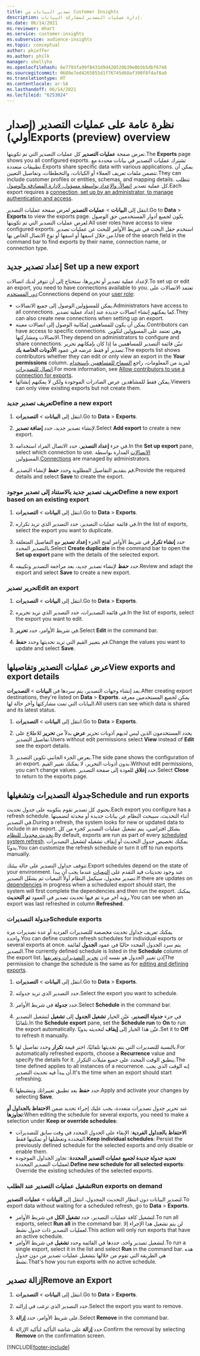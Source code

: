 ```yaml
---
title: تصدير البيانات من Customer Insights
description: إدارة عمليات التصدير لمشاركة البيانات.
ms.date: 06/14/2021
ms.reviewer: mhart
ms.service: customer-insights
ms.subservice: audience-insights
ms.topic: conceptual
author: pkieffer
ms.author: philk
manager: shellyha
ms.openlocfilehash: 6e7793fa99f8431d9d420529b39e0b5b5dbf6748
ms.sourcegitcommit: 0689e7ed4265855d1f76745d68af390f8f4af8a0
ms.translationtype: HT
ms.contentlocale: ar-SA
ms.lasthandoff: 06/14/2021
ms.locfileid: "6253024"
---
```

# <a name="exports-preview-overview"></a><span data-ttu-id="46f76-103">نظرة عامة على عمليات التصدير (إصدار أولي)</span><span class="sxs-lookup"><span data-stu-id="46f76-103">Exports (preview) overview</span></span>

<span data-ttu-id="46f76-104">تعرض صفحة **عمليات التصدير** كل عمليات التصدير التي تم تكوينها.</span><span class="sxs-lookup"><span data-stu-id="46f76-104">The **Exports** page shows you all configured exports.</span></span> <span data-ttu-id="46f76-105">تشترك عمليات التصدير في بيانات محددة مع تطبيقات متعددة.</span><span class="sxs-lookup"><span data-stu-id="46f76-105">Exports share specific data with various applications.</span></span> <span data-ttu-id="46f76-106">يمكن أن تتضمن ملفات تعريف العملاء أو الكيانات، والتخططات، وتفاصيل التعيين.</span><span class="sxs-lookup"><span data-stu-id="46f76-106">They can include customer profiles or entities, schemas, and mapping details.</span></span> <span data-ttu-id="46f76-107">تتطلب كل عملية تصدير [اتصالاً، والإعداد بواسطة مسؤول، لإدارة المصادقة والوصول](connections.md).</span><span class="sxs-lookup"><span data-stu-id="46f76-107">Each export requires a [connection, set up by an administrator, to manage authentication and access](connections.md).</span></span>

<span data-ttu-id="46f76-108">انتقل إلى **البيانات** > **عمليات التصدير** لعرض صفحة عمليات التصدير.</span><span class="sxs-lookup"><span data-stu-id="46f76-108">Go to **Data** > **Exports** to view the exports page.</span></span> <span data-ttu-id="46f76-109">يكون لجميع أدوار المستخدمين حق الوصول لعرض عمليات التصدير التي تم تكوينها.</span><span class="sxs-lookup"><span data-stu-id="46f76-109">All user roles have access to view configured exports.</span></span> <span data-ttu-id="46f76-110">استخدم حقل البحث في شريط الأوامر للبحث عن عمليات تصدير من خلال اسمها أو اسمها أو نوع الاتصال الخاص بها.</span><span class="sxs-lookup"><span data-stu-id="46f76-110">Use of the search field in the command bar to find exports by their name, connection name, or connection type.</span></span>

## <a name="set-up-a-new-export"></a><span data-ttu-id="46f76-111">إعداد تصدير جديد </span><span class="sxs-lookup"><span data-stu-id="46f76-111">Set up a new export</span></span>

<span data-ttu-id="46f76-112">لإعداد عملية تصدير أو تحريرها، ستحتاج إلى أن تتوفر لديك اتصالات.</span><span class="sxs-lookup"><span data-stu-id="46f76-112">To set up or edit an export, you need to have connections available to you.</span></span> <span data-ttu-id="46f76-113">تعتمد الاتصالات على [دور المستخدم](permissions.md):</span><span class="sxs-lookup"><span data-stu-id="46f76-113">Connections depend on your [user role](permissions.md):</span></span>
- <span data-ttu-id="46f76-114">يمكن للمسؤولين الوصول إلى جميع الاتصالات.</span><span class="sxs-lookup"><span data-stu-id="46f76-114">Administrators have access to all connections.</span></span> <span data-ttu-id="46f76-115">كما يمكنهم إنشاء اتصالات جديدة عند إعداد عملية تصدير.</span><span class="sxs-lookup"><span data-stu-id="46f76-115">They can also create new connections when setting up an export.</span></span>
- <span data-ttu-id="46f76-116">يمكن أن يكون للمساهمين إمكانية الوصول إلى اتصالات معينة.</span><span class="sxs-lookup"><span data-stu-id="46f76-116">Contributors can have access to specific connections.</span></span> <span data-ttu-id="46f76-117">وهي تعتمد على المسؤولين لتكوين الاتصالات ومشاركتها.</span><span class="sxs-lookup"><span data-stu-id="46f76-117">They depend on administrators to configure and share connections.</span></span> <span data-ttu-id="46f76-118">تبيّن قائمة التصدير للمساهمين ما إذا كان بإمكانهم تحرير تصدير أو فقط عرضه في عمود **الأذونات الخاصة بك‬**.</span><span class="sxs-lookup"><span data-stu-id="46f76-118">The exports list shows contributors whether they can edit or only view an export in the **Your permissions** column.</span></span> <span data-ttu-id="46f76-119">لمزيد من المعلومات، راجع [السماح للمساهمين باستخدام اتصال للتصديرات](connections.md#allow-contributors-to-use-a-connection-for-exports).</span><span class="sxs-lookup"><span data-stu-id="46f76-119">For more information, see [Allow contributors to use a connection for exports](connections.md#allow-contributors-to-use-a-connection-for-exports).</span></span>
- <span data-ttu-id="46f76-120">يمكن فقط للمشاهدين عرض الصادرات الموجودة ولكن لا يمكنهم إنشائها.</span><span class="sxs-lookup"><span data-stu-id="46f76-120">Viewers can only view existing exports but not create them.</span></span>

### <a name="define-a-new-export"></a><span data-ttu-id="46f76-121">تعريف تصدير جديد</span><span class="sxs-lookup"><span data-stu-id="46f76-121">Define a new export</span></span>

1. <span data-ttu-id="46f76-122">انتقل إلى **البيانات** > **التصديرات**.</span><span class="sxs-lookup"><span data-stu-id="46f76-122">Go to **Data** > **Exports**.</span></span>

1. <span data-ttu-id="46f76-123">لإنشاء تصدير جديد، حدد **إضافة تصدير**.</span><span class="sxs-lookup"><span data-stu-id="46f76-123">Select **Add export** to create a new export.</span></span>

1. <span data-ttu-id="46f76-124">في جزء **إعداد التصدير**، حدد الاتصال المراد استخدامه.</span><span class="sxs-lookup"><span data-stu-id="46f76-124">In the **Set up export** pane, select which connection to use.</span></span> <span data-ttu-id="46f76-125">[الاتصالات](connections.md) المدارة بواسطة المسؤولين.</span><span class="sxs-lookup"><span data-stu-id="46f76-125">[Connections](connections.md) are managed by administrators.</span></span> 

1. <span data-ttu-id="46f76-126">قم بتقديم التفاصيل المطلوبة وحدد **حفظ** لإنشاء التصدير.</span><span class="sxs-lookup"><span data-stu-id="46f76-126">Provide the required details and select **Save** to create the export.</span></span>

### <a name="define-a-new-export-based-on-an-existing-export"></a><span data-ttu-id="46f76-127">تعريف تصدير جديد بالاستناد إلى تصدير موجود</span><span class="sxs-lookup"><span data-stu-id="46f76-127">Define a new export based on an existing export</span></span>

1. <span data-ttu-id="46f76-128">انتقل إلى **البيانات** > **التصديرات**.</span><span class="sxs-lookup"><span data-stu-id="46f76-128">Go to **Data** > **Exports**.</span></span>

1. <span data-ttu-id="46f76-129">في قائمة عمليات التصدير، حدد التصدير الذي تريد تكراره.</span><span class="sxs-lookup"><span data-stu-id="46f76-129">In the list of exports, select the export you want to duplicate.</span></span>

1. <span data-ttu-id="46f76-130">حدد **إنشاء تكرار** في شريط الأوامر لفتح الجزء **إعداد تصدير** مع التفاصيل المتعلقة بالتصدير المحدد.</span><span class="sxs-lookup"><span data-stu-id="46f76-130">Select **Create duplicate** in the command bar to open the **Set up export** pane with the details of the selected export.</span></span>

1. <span data-ttu-id="46f76-131">حدد **حفظ** لإنشاء تصدير جديد، بعد مراجعة التصدير وتكييفه.</span><span class="sxs-lookup"><span data-stu-id="46f76-131">Review and adapt the export and select **Save** to create a new export.</span></span>

### <a name="edit-an-export"></a><span data-ttu-id="46f76-132">تحرير تصدير</span><span class="sxs-lookup"><span data-stu-id="46f76-132">Edit an export</span></span>

1. <span data-ttu-id="46f76-133">انتقل إلى **البيانات** > **التصديرات**.</span><span class="sxs-lookup"><span data-stu-id="46f76-133">Go to **Data** > **Exports**.</span></span>

1. <span data-ttu-id="46f76-134">في قائمة التصديرات، حدد التصدير الذي تريد تحريره.</span><span class="sxs-lookup"><span data-stu-id="46f76-134">In the list of exports, select the export you want to edit.</span></span>

1. <span data-ttu-id="46f76-135">في شريط الأوامر، حدد **تحرير**.</span><span class="sxs-lookup"><span data-stu-id="46f76-135">Select **Edit** in the command bar.</span></span>

1. <span data-ttu-id="46f76-136">قم بتغيير القيم التي تريد تحديثها وحدد **حفظ**.</span><span class="sxs-lookup"><span data-stu-id="46f76-136">Change the values you want to update and select **Save**.</span></span>

## <a name="view-exports-and-export-details"></a><span data-ttu-id="46f76-137">عرض عمليات التصدير وتفاصيلها</span><span class="sxs-lookup"><span data-stu-id="46f76-137">View exports and export details</span></span>

<span data-ttu-id="46f76-138">بعد إنشاء وجهات التصدير، يتم سردها في **البيانات** > **التصديرات**.</span><span class="sxs-lookup"><span data-stu-id="46f76-138">After creating export destinations, they're listed on **Data** > **Exports**.</span></span> <span data-ttu-id="46f76-139">يمكن لجميع المستخدمين معرفة البيانات التي تمت مشاركتها وآخر حالة لها.</span><span class="sxs-lookup"><span data-stu-id="46f76-139">All users can see which data is shared and its latest status.</span></span>

1. <span data-ttu-id="46f76-140">انتقل إلى **البيانات** > **التصديرات**.</span><span class="sxs-lookup"><span data-stu-id="46f76-140">Go to **Data** > **Exports**.</span></span>

1. <span data-ttu-id="46f76-141">يحدد المستخدمون الذين ليس لديهم أذونات تحرير **عرض** بدلاً من **تحرير** للاطلاع على تفاصيل التصدير.</span><span class="sxs-lookup"><span data-stu-id="46f76-141">Users without edit permissions select **View** instead of **Edit** see the export details.</span></span>

1. <span data-ttu-id="46f76-142">يعرض الجزء الجانبي تكوين التصدير.</span><span class="sxs-lookup"><span data-stu-id="46f76-142">The side pane shows the configuration of an export.</span></span> <span data-ttu-id="46f76-143">بدون أذونات التحرير، لا يمكنك تغيير القيم.</span><span class="sxs-lookup"><span data-stu-id="46f76-143">Without edit permissions, you can't change values.</span></span> <span data-ttu-id="46f76-144">حدد **إغلاق** للعودة إلى صفحة التصدير.</span><span class="sxs-lookup"><span data-stu-id="46f76-144">Select **Close** to return to the exports page.</span></span>

## <a name="schedule-and-run-exports"></a><span data-ttu-id="46f76-145">جدولة التصديرات وتشغيلها</span><span class="sxs-lookup"><span data-stu-id="46f76-145">Schedule and run exports</span></span>

<span data-ttu-id="46f76-146">يحتوي كل تصدير تقوم بتكوينه على جدول تحديث.</span><span class="sxs-lookup"><span data-stu-id="46f76-146">Each export you configure has a refresh schedule.</span></span> <span data-ttu-id="46f76-147">أثناء التحديث، سيبحث النظام عن بيانات جديدة أو محدثة لتضمينها في التصدير.</span><span class="sxs-lookup"><span data-stu-id="46f76-147">During a refresh, the system looks for new or updated data to include in an export.</span></span> <span data-ttu-id="46f76-148">بشكل افتراضي، يتم تشغيل عمليات التصدير كجزء من كل [تحديث مجدول للنظام](system.md#schedule-tab).</span><span class="sxs-lookup"><span data-stu-id="46f76-148">By default, exports are run as part of every [scheduled system refresh](system.md#schedule-tab).</span></span> <span data-ttu-id="46f76-149">يمكنك تخصيص جدول التحديث أو إيقاف تشغيله لتشغيل التصديرات يدويًا.</span><span class="sxs-lookup"><span data-stu-id="46f76-149">You can customize the refresh schedule or turn it off to run exports manually.</span></span>

<span data-ttu-id="46f76-150">تتوقف جداول التصدير على حالة بيئتك.</span><span class="sxs-lookup"><span data-stu-id="46f76-150">Export schedules depend on the state of your environment.</span></span> <span data-ttu-id="46f76-151">عند وجود تحديثات قيد التقدم على [التبعيات](system.md#refresh-policies) عندما يجب أن يبدأ تصدير مجدول، سيكمل النظام أولاً التبعيات ثم يشغّل التصدير.</span><span class="sxs-lookup"><span data-stu-id="46f76-151">If there are updates on [dependencies](system.md#refresh-policies) in progress when a scheduled export should start, the system will first complete the dependencies and then run the export.</span></span> <span data-ttu-id="46f76-152">يمكنك رؤية آخر مرة تم فيها تحديث تصدير في العمود **تم التحديث**.</span><span class="sxs-lookup"><span data-stu-id="46f76-152">You can see when an export was last refreshed in column **Refreshed**.</span></span>

### <a name="schedule-exports"></a><span data-ttu-id="46f76-153">جدولة التصديرات</span><span class="sxs-lookup"><span data-stu-id="46f76-153">Schedule exports</span></span>

<span data-ttu-id="46f76-154">يمكنك تعريف جداول تحديث مخصصة للتصديرات الفردية أو عدة تصديرات مرة واحدة.</span><span class="sxs-lookup"><span data-stu-id="46f76-154">You can define custom refresh schedules for individual exports or several exports at once.</span></span> <span data-ttu-id="46f76-155">يتم سرد الجدول المحدد حاليًا في عمود **الجدول** لقائمة التصدير.</span><span class="sxs-lookup"><span data-stu-id="46f76-155">The currently defined schedule is listed in the **Schedule** column of the export list.</span></span> <span data-ttu-id="46f76-156">إذن تغيير الجدول هو نفسه إذن [تحرير التصديرات وتعريفها](export-destinations.md#set-up-a-new-export)</span><span class="sxs-lookup"><span data-stu-id="46f76-156">The permission to change the schedule is the same as for [editing and defining exports](export-destinations.md#set-up-a-new-export).</span></span> 

1. <span data-ttu-id="46f76-157">انتقل إلى **البيانات** > **التصديرات**.</span><span class="sxs-lookup"><span data-stu-id="46f76-157">Go to **Data** > **Exports**.</span></span>

1. <span data-ttu-id="46f76-158">حدد التصدير الذي تريد جدولته.</span><span class="sxs-lookup"><span data-stu-id="46f76-158">Select the export you want to schedule.</span></span>

1. <span data-ttu-id="46f76-159">حدد **جدولة** في شريط الأوامر.</span><span class="sxs-lookup"><span data-stu-id="46f76-159">Select **Schedule** in the command bar.</span></span>

1. <span data-ttu-id="46f76-160">في جزء **جدولة التصدير**، عيّن الخيار **تشغيل الجدول** إلى **تشغيل** لتشغيل التصدير تلقائيًا.</span><span class="sxs-lookup"><span data-stu-id="46f76-160">In the **Schedule export** pane, set the **Schedule run** to **On** to run the export automatically.</span></span> <span data-ttu-id="46f76-161">عيّن هذا الخيار إلى **إيقاف** لتحديثه يدويًا.</span><span class="sxs-lookup"><span data-stu-id="46f76-161">Set it to **Off** to refresh it manually.</span></span>

1. <span data-ttu-id="46f76-162">بالنسبة للتصديرات التي يتم تحديثها تلقائيًا، اختر قيمة **تكرار** وحدد تفاصيل لها.</span><span class="sxs-lookup"><span data-stu-id="46f76-162">For automatically refreshed exports, choose a **Recurrence** value and specify the details for it.</span></span> <span data-ttu-id="46f76-163">ينطبق الوقت المحدد على جميع مثيلات التكرار.</span><span class="sxs-lookup"><span data-stu-id="46f76-163">The time defined applies to all instances of a recurrence.</span></span> <span data-ttu-id="46f76-164">إنه الوقت الذي يجب أن يبدأ فيه تحديث التصدير.</span><span class="sxs-lookup"><span data-stu-id="46f76-164">It's the time when an export should start refreshing.</span></span>

1. <span data-ttu-id="46f76-165">حدد **حفظ** بعد تطبيق تغييراتك وتنشيطها.</span><span class="sxs-lookup"><span data-stu-id="46f76-165">Apply and activate your changes by selecting **Save**.</span></span>

<span data-ttu-id="46f76-166">عند تحرير جدول تصديرات متعددة، يجب عليك إجراء تحديد ضمن **الاحتفاظ بالجداول أو تجاوزها‬**:</span><span class="sxs-lookup"><span data-stu-id="46f76-166">When editing the schedule for several exports, you need to make a selection under **Keep or override schedules**:</span></span>
- <span data-ttu-id="46f76-167">**الاحتفاظ بالجداول الفردية‬**: الإبقاء على الجدول المحدد في وقت سابق للتصديرات المحددة وتعطيلها أو تمكينها فقط.</span><span class="sxs-lookup"><span data-stu-id="46f76-167">**Keep individual schedules**: Persist the previously defined schedule for the selected exports and only disable or enable them.</span></span>
- <span data-ttu-id="46f76-168">**تحديد جدولة جديدة لجميع عمليات التصدير المحددة‬**: تجاوز الجداول الموجودة لعمليات التصدير المحددة.</span><span class="sxs-lookup"><span data-stu-id="46f76-168">**Define new schedule for all selected exports**: Override the existing schedules of the selected exports.</span></span>

### <a name="run-exports-on-demand"></a><span data-ttu-id="46f76-169">تشغيل عمليات التصدير عند الطلب</span><span class="sxs-lookup"><span data-stu-id="46f76-169">Run exports on demand</span></span>

<span data-ttu-id="46f76-170">لتصدير البيانات دون انتظار التحديث المجدول، انتقل إلى **البيانات** > **عمليات التصدير**.</span><span class="sxs-lookup"><span data-stu-id="46f76-170">To export data without waiting for a scheduled refresh, go to **Data** > **Exports**.</span></span>

- <span data-ttu-id="46f76-171">لتشغيل كافة عمليات التصدير، حدد **تشغيل الكل** في شريط الأوامر.</span><span class="sxs-lookup"><span data-stu-id="46f76-171">To run all exports, select **Run all** in the command bar.</span></span> <span data-ttu-id="46f76-172">لن يتم تشغيل هذا الإجراء إلا لعمليات التصدير ذات جدول نشط.</span><span class="sxs-lookup"><span data-stu-id="46f76-172">This action will only run exports that have an active schedule.</span></span>
- <span data-ttu-id="46f76-173">لتشغيل تصدير واحد، حددها في القائمة وحدد **تشغيل** في شريط الأوامر.</span><span class="sxs-lookup"><span data-stu-id="46f76-173">To run a single export, select it in the list and select **Run** in the command bar.</span></span> <span data-ttu-id="46f76-174">هذه هي الطريقة التي تقوم من خلالها بتشغيل عمليات تصدير من دون جدول نشط.</span><span class="sxs-lookup"><span data-stu-id="46f76-174">That's how you run exports with no active schedule.</span></span> 

## <a name="remove-an-export"></a><span data-ttu-id="46f76-175">إزالة تصدير</span><span class="sxs-lookup"><span data-stu-id="46f76-175">Remove an Export</span></span>

1. <span data-ttu-id="46f76-176">انتقل إلى **البيانات** > **التصديرات**.</span><span class="sxs-lookup"><span data-stu-id="46f76-176">Go to **Data** > **Exports**.</span></span>

1. <span data-ttu-id="46f76-177">حدد التصدير الذي ترغب في إزالته.</span><span class="sxs-lookup"><span data-stu-id="46f76-177">Select the export you want to remove.</span></span>

1. <span data-ttu-id="46f76-178">على شريط الأوامر، حدد **إزالة**.</span><span class="sxs-lookup"><span data-stu-id="46f76-178">Select **Remove** in the command bar.</span></span>

1. <span data-ttu-id="46f76-179">حدد **إزالة** على شاشة التأكيد لتأكيد الإزالة.</span><span class="sxs-lookup"><span data-stu-id="46f76-179">Confirm the removal by selecting **Remove** on the confirmation screen.</span></span>


[!INCLUDE[footer-include](../includes/footer-banner.md)]
